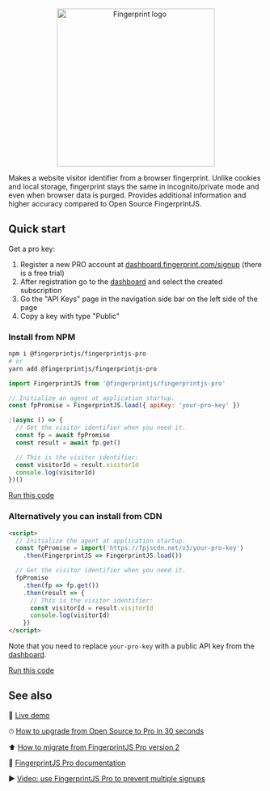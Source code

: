 <p align="center">
  <br>
  <a href="https://fingerprint.com">
    <picture>
      <source media="(prefers-color-scheme: dark)" srcset="https://raw.githubusercontent.com/fingerprintjs/library-template-typescript/4565c620a936fa4a503facc6f206d6626b68d5fc/resources/logo_light.svg" />
      <source media="(prefers-color-scheme: light)" srcset="https://raw.githubusercontent.com/fingerprintjs/library-template-typescript/4565c620a936fa4a503facc6f206d6626b68d5fc/resources/logo_dark.svg" />
      <img src="resources/logo_dark.svg" alt="Fingerprint logo" width="312px" />
    </picture>
  </a>
</p>

Makes a website visitor identifier from a browser fingerprint.
Unlike cookies and local storage, fingerprint stays the same in incognito/private mode and even when browser data is purged.
Provides additional information and higher accuracy compared to Open Source FingerprintJS.

## Quick start

Get a pro key:

1. Register a new PRO account at [dashboard.fingerprint.com/signup](https://dashboard.fingerprint.com/signup) (there is a free trial)
2. After registration go to the [dashboard](https://dashboard.fingerprint.com) and select the created subscription
3. Go the "API Keys" page in the navigation side bar on the left side of the page
4. Copy a key with type "Public"

### Install from NPM

```bash
npm i @fingerprintjs/fingerprintjs-pro
# or
yarn add @fingerprintjs/fingerprintjs-pro
```

```js
import FingerprintJS from '@fingerprintjs/fingerprintjs-pro'

// Initialize an agent at application startup.
const fpPromise = FingerprintJS.load({ apiKey: 'your-pro-key' })

;(async () => {
  // Get the visitor identifier when you need it.
  const fp = await fpPromise
  const result = await fp.get()

  // This is the visitor identifier:
  const visitorId = result.visitorId
  console.log(visitorId)
})()
```

[Run this code](https://stackblitz.com/edit/fpjs-pro-3-npm?file=index.js&devtoolsheight=100)

### Alternatively you can install from CDN

```html
<script>
  // Initialize the agent at application startup.
  const fpPromise = import('https://fpjscdn.net/v3/your-pro-key')
    .then(FingerprintJS => FingerprintJS.load())

  // Get the visitor identifier when you need it.
  fpPromise
    .then(fp => fp.get())
    .then(result => {
      // This is the visitor identifier:
      const visitorId = result.visitorId
      console.log(visitorId)
    })
</script>
```

Note that you need to replace `your-pro-key` with a public API key from the [dashboard](https://dashboard.fingerprint.com).

[Run this code](https://stackblitz.com/edit/fpjs-pro-3-cdn?file=index.html&devtoolsheight=100)

## See also

🍿 [Live demo](https://fingerprint.com/demo)

⏱ [How to upgrade from Open Source to Pro in 30 seconds](https://dev.fingerprint.com/v3/docs/migrating-from-open-source-v3)

⬆️ [How to migrate from FingerprintJS Pro version 2](https://dev.fingerprint.com/v3/docs/migrating-from-pro-v2)

📕 [FingerprintJS Pro documentation](https://dev.fingerprint.com)

▶️ [Video: use FingerprintJS Pro to prevent multiple signups](https://www.youtube.com/watch?v=jWX9P5_jZn8)
